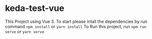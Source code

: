 # keda-test-vue

This Project using Vue 3. To start please intall the dependencies by run command `npm install` or `yarn install`
To Run this project, run `npm run serve` or `yarn serve`
